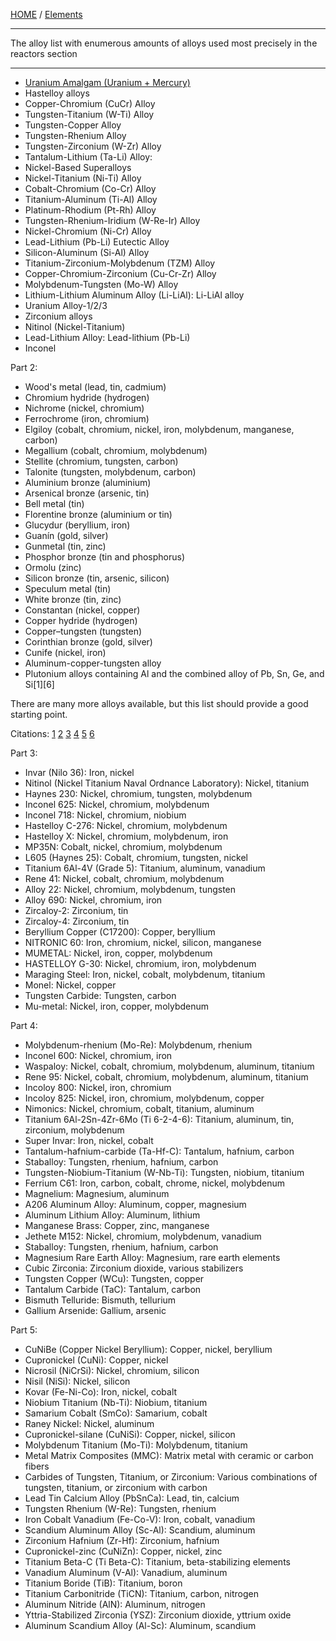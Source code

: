 [HOME](/README.md) / [Elements](../readme.md)  

---------------------

The alloy list with enumerous amounts of alloys used most precisely in the reactors section

---------------------

- [Uranium Amalgam (Uranium + Mercury)](/assets/docs/universe/chemy/Elements/alloy/about/uranium-amalgam.md)  
- Hastelloy alloys
- Copper-Chromium (CuCr) Alloy
- Tungsten-Titanium (W-Ti) Alloy
- Tungsten-Copper Alloy
- Tungsten-Rhenium Alloy
- Tungsten-Zirconium (W-Zr) Alloy
- Tantalum-Lithium (Ta-Li) Alloy:
- Nickel-Based Superalloys
- Nickel-Titanium (Ni-Ti) Alloy
- Cobalt-Chromium (Co-Cr) Alloy
- Titanium-Aluminum (Ti-Al) Alloy
- Platinum-Rhodium (Pt-Rh) Alloy
- Tungsten-Rhenium-Iridium (W-Re-Ir) Alloy
- Nickel-Chromium (Ni-Cr) Alloy
- Lead-Lithium (Pb-Li) Eutectic Alloy
- Silicon-Aluminum (Si-Al) Alloy
- Titanium-Zirconium-Molybdenum (TZM) Alloy
- Copper-Chromium-Zirconium (Cu-Cr-Zr) Alloy
- Molybdenum-Tungsten (Mo-W) Alloy
- Lithium-Lithium Aluminum Alloy (Li-LiAl): Li-LiAl alloy
- Uranium Alloy-1/2/3
- Zirconium alloys
- Nitinol (Nickel-Titanium)
- Lead-Lithium Alloy: Lead-lithium (Pb-Li)
- Inconel   

Part 2:  
- Wood's metal (lead, tin, cadmium)
- Chromium hydride (hydrogen)
- Nichrome (nickel, chromium)
- Ferrochrome (iron, chromium)
- Elgiloy (cobalt, chromium, nickel, iron, molybdenum, manganese, carbon)
- Megallium (cobalt, chromium, molybdenum)
- Stellite (chromium, tungsten, carbon)
- Talonite (tungsten, molybdenum, carbon)
- Aluminium bronze (aluminium)
- Arsenical bronze (arsenic, tin)
- Bell metal (tin)
- Florentine bronze (aluminium or tin)
- Glucydur (beryllium, iron)
- Guanín (gold, silver)
- Gunmetal (tin, zinc)
- Phosphor bronze (tin and phosphorus)
- Ormolu (zinc)
- Silicon bronze (tin, arsenic, silicon)
- Speculum metal (tin)
- White bronze (tin, zinc)
- Constantan (nickel, copper)
- Copper hydride (hydrogen)
- Copper–tungsten (tungsten)
- Corinthian bronze (gold, silver)
- Cunife (nickel, iron)
- Aluminum-copper-tungsten alloy
- Plutonium alloys containing Al and the combined alloy of Pb, Sn, Ge, and Si[1][6]

There are many more alloys available, but this list should provide a good starting point.

Citations:
[1](https://en.wikipedia.org/wiki/List_of_named_alloys) [2](https://en.wikipedia.org/wiki/List_of_copper_alloys) [3](https://www.mttm.com/tungsten-alloys) [4](https://www.americanelements.com/aluminum-copper-tungsten-alloy) [5](https://www.thomasnet.com/articles/metals-metal-products/types-of-tungsten-alloys-properties-and-uses/) [6](https://www.tandfonline.com/doi/full/10.1080/00295450.2021.1913035)  

Part 3:  
- Invar (Nilo 36): Iron, nickel  
- Nitinol (Nickel Titanium Naval Ordnance Laboratory): Nickel, titanium  
- Haynes 230: Nickel, chromium, tungsten, molybdenum  
- Inconel 625: Nickel, chromium, molybdenum  
- Inconel 718: Nickel, chromium, niobium  
- Hastelloy C-276: Nickel, chromium, molybdenum  
- Hastelloy X: Nickel, chromium, molybdenum, iron  
-  MP35N: Cobalt, nickel, chromium, molybdenum  
- L605 (Haynes 25): Cobalt, chromium, tungsten, nickel  
- Titanium 6Al-4V (Grade 5): Titanium, aluminum, vanadium  
- Rene 41: Nickel, cobalt, chromium, molybdenum  
- Alloy 22: Nickel, chromium, molybdenum, tungsten  
- Alloy 690: Nickel, chromium, iron  
- Zircaloy-2: Zirconium, tin  
- Zircaloy-4: Zirconium, tin  
- Beryllium Copper (C17200): Copper, beryllium
- NITRONIC 60: Iron, chromium, nickel, silicon, manganese  
- MUMETAL: Nickel, iron, copper, molybdenum  
- HASTELLOY G-30: Nickel, chromium, iron, molybdenum  
- Maraging Steel: Iron, nickel, cobalt, molybdenum, titanium  
- Monel: Nickel, copper  
- Tungsten Carbide: Tungsten, carbon  
- Mu-metal: Nickel, iron, copper, molybdenum  

Part 4:  
- Molybdenum-rhenium (Mo-Re): Molybdenum, rhenium 
- Inconel 600: Nickel, chromium, iron  
- Waspaloy: Nickel, cobalt, chromium, molybdenum, aluminum, titanium  
- Rene 95: Nickel, cobalt, chromium, molybdenum, aluminum, titanium  
- Incoloy 800: Nickel, iron, chromium  
- Incoloy 825: Nickel, iron, chromium, molybdenum, copper  
- Nimonics: Nickel, chromium, cobalt, titanium, aluminum  
- Titanium 6Al-2Sn-4Zr-6Mo (Ti 6-2-4-6): Titanium, aluminum, tin, zirconium, molybdenum  
- Super Invar: Iron, nickel, cobalt  
- Tantalum-hafnium-carbide (Ta-Hf-C): Tantalum, hafnium, carbon  
- Staballoy: Tungsten, rhenium, hafnium, carbon  
- Tungsten-Niobium-Titanium (W-Nb-Ti): Tungsten, niobium, titanium  
- Ferrium C61: Iron, carbon, cobalt, chrome, nickel, molybdenum  
- Magnelium: Magnesium, aluminum  
- A206 Aluminum Alloy: Aluminum, copper, magnesium  
- Aluminum Lithium Alloy: Aluminum, lithium  
- Manganese Brass: Copper, zinc, manganese  
- Jethete M152: Nickel, chromium, molybdenum, vanadium  
- Staballoy: Tungsten, rhenium, hafnium, carbon  
- Magnesium Rare Earth Alloy: Magnesium, rare earth elements  
- Cubic Zirconia: Zirconium dioxide, various stabilizers  
- Tungsten Copper (WCu): Tungsten, copper  
- Tantalum Carbide (TaC): Tantalum, carbon  
- Bismuth Telluride: Bismuth, tellurium  
- Gallium Arsenide: Gallium, arsenic  

Part 5:
- CuNiBe (Copper Nickel Beryllium): Copper, nickel, beryllium  
- Cupronickel (CuNi): Copper, nickel  
- Nicrosil (NiCrSi): Nickel, chromium, silicon  
- Nisil (NiSi): Nickel, silicon  
- Kovar (Fe-Ni-Co): Iron, nickel, cobalt  
- Niobium Titanium (Nb-Ti): Niobium, titanium  
- Samarium Cobalt (SmCo): Samarium, cobalt  
- Raney Nickel: Nickel, aluminum  
- Cupronickel-silane (CuNiSi): Copper, nickel, silicon  
- Molybdenum Titanium (Mo-Ti): Molybdenum, titanium  
- Metal Matrix Composites (MMC): Matrix metal with ceramic or carbon fibers   
- Carbides of Tungsten, Titanium, or Zirconium: Various combinations of tungsten, titanium, or zirconium with carbon  
- Lead Tin Calcium Alloy (PbSnCa): Lead, tin, calcium  
- Tungsten Rhenium (W-Re): Tungsten, rhenium  
- Iron Cobalt Vanadium (Fe-Co-V): Iron, cobalt, vanadium   
- Scandium Aluminum Alloy (Sc-Al): Scandium, aluminum  
- Zirconium Hafnium (Zr-Hf): Zirconium, hafnium   
- Cupronickel-zinc (CuNiZn): Copper, nickel, zinc  
- Titanium Beta-C (Ti Beta-C): Titanium, beta-stabilizing elements   
- Vanadium Aluminum (V-Al): Vanadium, aluminum   
- Titanium Boride (TiB): Titanium, boron   
- Titanium Carbonitride (TiCN): Titanium, carbon, nitrogen   
- Aluminum Nitride (AlN): Aluminum, nitrogen    
- Yttria-Stabilized Zirconia (YSZ): Zirconium dioxide, yttrium oxide   
- Aluminum Scandium Alloy (Al-Sc): Aluminum, scandium   
  
